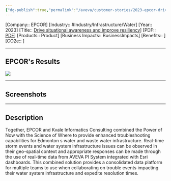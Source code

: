 ```yaml
---
{"dg-publish":true,"permalink":"/aveva/customer-stories/2023-epcor-drive-situational-awareness-and-improve-resiliency/"}
---
```


[Company:: EPCOR]
[Industry:: #Industry/Infrastructure/Water]
[Year:: 2023]
[Title:: [Drive situational awareness and improve resiliency](https://resources.osisoft.com/presentations/epcor--using-geo-spatial-and-real-time-data-to-create-situational-awareness/)]
[PDF:: [PDF](Homepage%20Example.md)]
[Products:: Product]
[Business Impacts:: BusinessImpacts]
[Benefits:: ]
[CO2e:: ]

---
## EPCOR's Results
![](https://i.imgur.com/65EuuYe.png)

---
## Screenshots

---
## Description
Together, EPCOR and Kvale Informatics Consulting combined the Power of Now with the Science of Where to provide enhanced troubleshooting capabilities for Edmonton s water and waste water infrastructure. Real-time storm events and water system infrastructure issues can be observed in their geo-spatial context and appropriate responses can be made through the use of real-time data from AVEVA PI System integrated with Esri dashboards. This combined solution provides a consolidated data platform for multiple teams to use when collaborating on trouble events impacting their water system infrastructure and expedite resolution times.